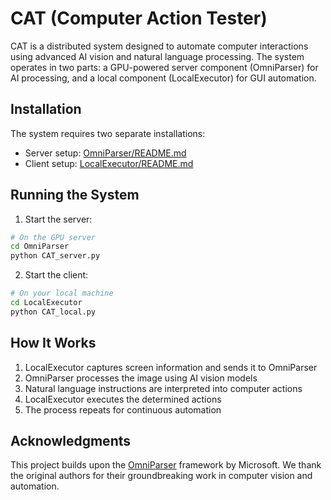 # CAT (Computer Action Tester)

CAT is a distributed system designed to automate computer interactions using advanced AI vision and natural language processing. The system operates in two parts: a GPU-powered server component (OmniParser) for AI processing, and a local component (LocalExecutor) for GUI automation.

## Installation

The system requires two separate installations:
- Server setup: [OmniParser/README.md](OmniParser/README.md)
- Client setup: [LocalExecutor/README.md](LocalExecutor/README.md)

## Running the System

1. Start the server:
```bash
# On the GPU server
cd OmniParser
python CAT_server.py
```

2. Start the client:
```bash
# On your local machine
cd LocalExecutor
python CAT_local.py
```

## How It Works

1. LocalExecutor captures screen information and sends it to OmniParser
2. OmniParser processes the image using AI vision models
3. Natural language instructions are interpreted into computer actions
4. LocalExecutor executes the determined actions
5. The process repeats for continuous automation

## Acknowledgments

This project builds upon the [OmniParser](https://github.com/microsoft/OmniParser) framework by Microsoft. We thank the original authors for their groundbreaking work in computer vision and automation.
